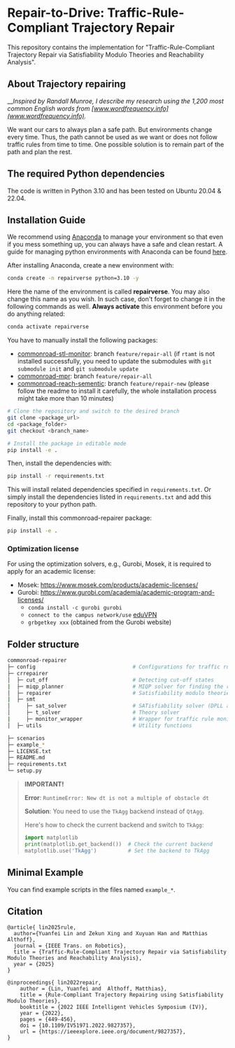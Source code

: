# Repair-to-Drive: Traffic-Rule-Compliant Trajectory Repair

This repository contains the implementation for "Traffic-Rule-Compliant Trajectory Repair via Satisfiability Modulo Theories and Reachability Analysis".
## About Trajectory repairing

___Inspired by Randall Munroe, I describe my research using the 1,200 most common English words from [www.wordfrequency.info](www.wordfrequency.info)._

We want our cars to always plan a safe path. But environments change every time. Thus, the path cannot be used as we want or does not follow traffic rules from time to time. One possible solution is to remain part of the path and plan the rest.

## The required Python dependencies

The code is written in Python 3.10 and has been tested on Ubuntu 20.04 & 22.04.

## Installation Guide

We recommend using [Anaconda](https://www.anaconda.com/) to manage your environment so that even if you mess something up, you can always have a safe and clean restart. A guide for managing python environments with Anaconda can be found [here](https://conda.io/projects/conda/en/latest/user-guide/tasks/manage-environments.html).

After installing Anaconda, create a new environment with:

``` sh
conda create -n repairverse python=3.10 -y
```

Here the name of the environment is called **repairverse**. You may also change this name as you wish. In such case, don't forget to change it in the following commands as well. **Always activate** this environment before you do anything related:

```sh
conda activate repairverse
```

You have to manually install the following packages:

* [commonroad-stl-monitor](https://github.com/CommonRoad/commonroad-stl-monitor): branch `feature/repair-all`
  (if `rtamt` is not installed successfully, you need to update the submodules with `git submodule init` and `git submodule update`
* [commonroad-mpr](https://github.com/CommonRoad/commonroad-mpr): branch `feature/repair-all`
* [commonroad-reach-sementic](https://github.com/CommonRoad/commonroad-reach-semantic): branch `feature/repair-new` (please follow the readme to install it carefully, the whole installation process might take more than 10 minutes)

```sh
# Clone the repository and switch to the desired branch
git clone <package_url>
cd <package_folder>
git checkout <branch_name>

# Install the package in editable mode
pip install -e .
```

Then, install the dependencies with:

```sh
pip install -r requirements.txt
```

This will install related dependencies specified in `requirements.txt`. Or simply install the dependencies listed in `requirements.txt` and add this repository to your python path.

Finally, install this commonroad-repairer package:

```sh
pip install -e .
```

### Optimization license

For using the optimization solvers, e.g., Gurobi, Mosek, it is required to apply for an academic license:

* Mosek: <https://www.mosek.com/products/academic-licenses/>
* Gurobi: <https://www.gurobi.com/academia/academic-program-and-licenses/>
  * `conda install -c gurobi gurobi`
  * `connect to the campus network/use` [eduVPN](https://docs.eduvpn.org/client/linux/installation.html)
  * `grbgetkey xxx` (obtained from the Gurobi website)

## Folder structure

```sh
commonroad-repairer 
├─ config                               # Configurations for traffic rules and QP planner                                        
├─ crrepairer
│  ├─ cut_off                           # Detecting cut-off states 
|  ├─ miqp_planner                      # MIQP solver for finding the repaired trajectories.                           
│  ├─ repairer                          # Satisfiability modulo theories-based trajectory repairer
|  ├─ smt 
│     ├─ sat_solver                     # SATisfiability solver (DPLL algorirthm-based)
│     ├─ t_solver                       # Theory solver
|     ├─ monitor_wrapper                # Wrapper for traffic rule monitor
│  ├─ utils                             # Utility functions

├─ scenarios
├─ example_*
├─ LICENSE.txt                                       
├─ README.md   
├─ requirements.txt
└─ setup.py                                      
```

> **IMPORTANT!**
>
> **Error**: `RuntimeError: New dt is not a multiple of obstacle dt`
> 
> **Solution**: You need to use the `TkAgg` backend instead of `QtAgg`.
> 
> Here's how to check the current backend and switch to `TkAgg`:
> ```python
> import matplotlib
> print(matplotlib.get_backend())  # Check the current backend
> matplotlib.use('TkAgg')          # Set the backend to TkAgg
> ```

## Minimal Example

You can find example scripts in the files named `example_*`.

## Citation

```text
@article{ lin2025rule,
  author={Yuanfei Lin and Zekun Xing and Xuyuan Han and Matthias Althoff},
  journal = {IEEE Trans. on Robotics},
  title = {Traffic-Rule-Compliant Trajectory Repair via Satisfiability Modulo Theories and Reachability Analysis},
  year = {2025}
}
```
```text
@inproceedings{ lin2022repair,
    author = {Lin, Yuanfei and  Althoff, Matthias},
    title = {Rule-Compliant Trajectory Repairing using Satisfiability Modulo Theories},
    booktitle = {2022 IEEE Intelligent Vehicles Symposium (IV)},
    year = {2022},
    pages = {449-456},
    doi = {10.1109/IV51971.2022.9827357},
    url = {https://ieeexplore.ieee.org/document/9827357},
}
```
